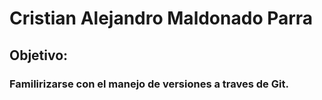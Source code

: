 # Cristian Alejandro Maldonado Parra

## Objetivo:

### Familirizarse con el manejo de versiones a traves de Git. 